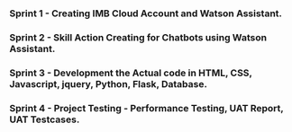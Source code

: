 
<h3>Sprint 1 - Creating IMB Cloud Account and Watson Assistant.</h3>

<h3>Sprint 2 - Skill Action Creating for Chatbots using Watson Assistant.</h3>

<h3> Sprint 3 - Development the Actual code in HTML, CSS, Javascript, jquery, Python, Flask, Database.</h3>

<h3>Sprint 4 - Project Testing - Performance Testing, UAT Report, UAT Testcases.</h3>
